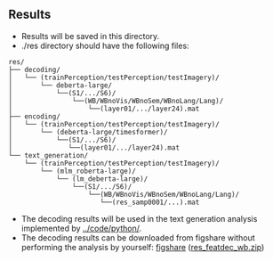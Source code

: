 ## Results
- Results will be saved in this directory.
- ./res directory should have the following files:
```plaintext
res/
├── decoding/
│   └── (trainPerception/testPerception/testImagery)/
│       └── deberta-large/
│           └──(S1/.../S6)/
│               └──(WB/WBnoVis/WBnoSem/WBnoLang/Lang)/ 
│                   └──(layer01/.../layer24).mat
├── encoding/
│   └── (trainPerception/testPerception/testImagery)/
│       └── (deberta-large/timesformer)/
│           └──(S1/.../S6)/
│              └──(layer01/.../layer24).mat
└── text_generation/
    └── (trainPerception/testPerception/testImagery)/
        └── (mlm_roberta-large)/
            └── (lm_deberta-large)/
                └──(S1/.../S6)/
                    └──(WB/WBnoVis/WBnoSem/WBnoLang/Lang)/ 
                       └──(res_samp0001/...).mat
```
- The decoding results will be used in the text generation analysis implemented by [../code/python/](Python).
- The decoding results can be downloaded from figshare without performing the analysis by yourself: <a href="https://doi.org/10.6084/m9.figshare.25808179">figshare</a> (<a href="https://figshare.com/ndownloader/files/46387381">res_featdec_wb.zip</a>)
